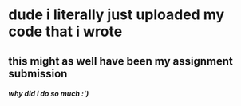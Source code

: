 # dude i literally just uploaded my code that i wrote
## this might as well have been my assignment submission
##### why did i do so much :')
